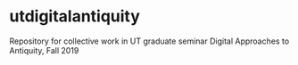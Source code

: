 # utdigitalantiquity
Repository for collective work in UT graduate seminar Digital Approaches to Antiquity, Fall 2019
